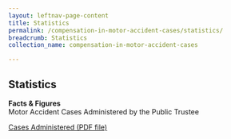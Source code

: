 ```yaml
---
layout: leftnav-page-content
title: Statistics
permalink: /compensation-in-motor-accident-cases/statistics/
breadcrumb: Statistics
collection_name: compensation-in-motor-accident-cases

---
```


Statistics
---
**Facts & Figures**<br>
Motor Accident Cases Administered by the Public Trustee 

[Cases Administered (PDF file)](https://www.mlaw.gov.sg/content/dam/minlaw/pto/Statistic/ACJun18.pdf)
